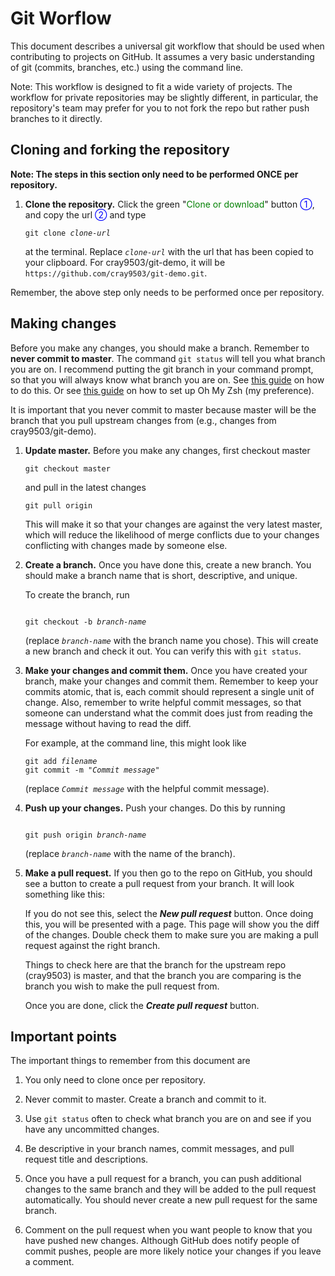 # Git Worflow
This document describes a universal git workflow that should be used when contributing to projects on GitHub. It assumes a very basic understanding of git (commits, branches, etc.) using the command line.

Note: This workflow is designed to fit a wide variety of projects. The workflow for private repositories may be slightly different, in particular, the repository's team may prefer for you to not fork the repo but rather push branches to it directly.

## Cloning and forking the repository

**Note: The steps in this section only need to be performed ONCE per repository.**

1. **Clone the repository.** Click the green "<font color="green">Clone or download</font>" button <font color="blue">①</font>,
   and copy the url <font color="blue">②</font> and type

   <code>git clone <i>clone-url</i></code>

   at the terminal. Replace *`clone-url`* with the url that has been copied to
   your clipboard. For cray9503/git-demo, it will be
   `https://github.com/cray9503/git-demo.git`.


Remember, the above step only needs to be performed once per
repository.

## Making changes

Before you make any changes, you should make a branch. Remember to **never
commit to master**. The command `git status` will tell you what branch you are
on. I recommend putting the git branch in your command prompt, so that you
will always know what branch you are on. See
[this guide](http://stackoverflow.com/a/24716445/161801) on how to do this. 
Or see [this guide](https://github.com/robbyrussell/oh-my-zsh/wiki/Installing-ZSH) on how to set up Oh My Zsh (my preference).

It is important that you never commit to master because master will be the
branch that you pull upstream changes from (e.g., changes from
cray9503/git-demo).

1. **Update master.** Before you make any changes, first checkout master

   ```
   git checkout master
   ```

   and pull in the latest changes

   ```
   git pull origin
   ```

   This will make it so that your changes are against the very latest master,
   which will reduce the likelihood of merge conflicts due to your changes
   conflicting with changes made by someone else.
   
2. **Create a branch.** Once you have done this, create a new branch. You
   should make a branch name that is short, descriptive, and unique.

   To create the branch, run

   <code>
   git checkout -b <i>branch-name</i>
   </code>

   (replace *`branch-name`* with the branch name you chose). This will create a
   new branch and check it out. You can verify this with `git status`.
   
3. **Make your changes and commit them.** Once you have created your branch,
   make your changes and commit them. Remember to keep your commits atomic,
   that is, each commit should represent a single unit of change. Also,
   remember to write helpful commit messages, so that someone can understand
   what the commit does just from reading the message without having to read
   the diff.

   For example, at the command line, this might look like

   <pre><code>git add <i>filename</i>
   git commit -m "<i>Commit message</i>"
   </code></pre>

   (replace *`Commit message`* with the helpful commit message).
   
4. **Push up your changes.**  Push your changes. Do this by
   running

   <code>
   git push origin <i>branch-name</i>
   </code>

   (replace *`branch-name`* with the name of the branch).
   
5. **Make a pull request.** If you then go to the repo on GitHub, you should
   see a button to create a pull request from your branch. It will look
   something like this:
   
   If you do not see this, select the **<i>New pull request</i>** button.
   Once doing this, you will be presented with a page. This page will show you the diff of the changes. Double check them to      make sure you are making a pull request against the right branch.

   Things to check here are that the branch for the upstream repo (cray9503) is master, and that the branch you are comparing    is the branch you wish to make the pull request from.
   
   Once you are done, click the **<i>Create pull request</i>** button.
   
## Important points

The important things to remember from this document are

1. You only need to clone once per repository.

2. Never commit to master. Create a branch and commit to it.

3. Use `git status` often to check what branch you are on and see if you have
   any uncommitted changes.

4. Be descriptive in your branch names, commit messages, and pull request
   title and descriptions.

6. Once you have a pull request for a branch, you can push additional changes
   to the same branch and they will be added to the pull request
   automatically. You should never create a new pull request for the same
   branch.

7. Comment on the pull request when you want people to know that you have
   pushed new changes. Although GitHub does notify people of commit pushes,
   people are more likely notice your changes if you leave a comment.
